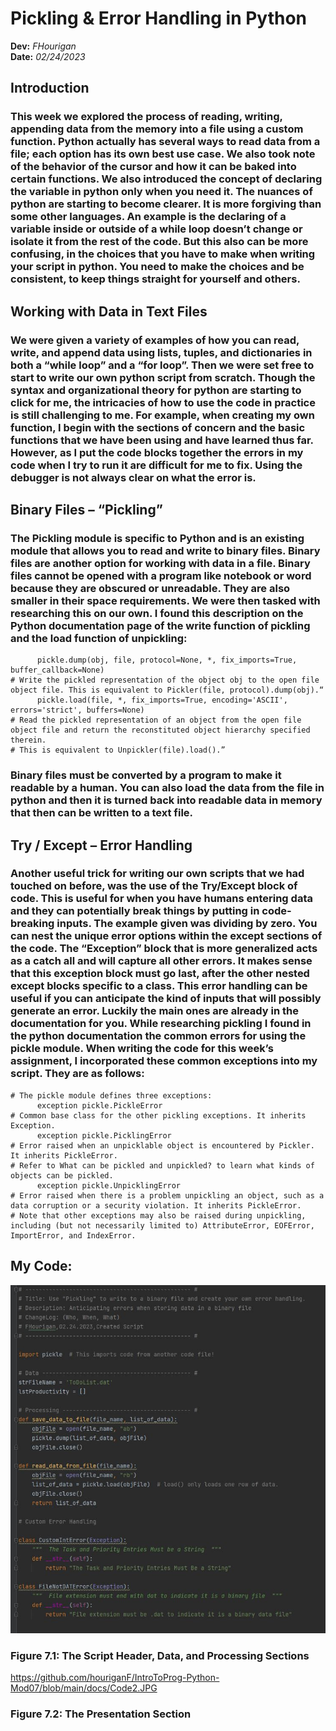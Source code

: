 # Pickling & Error Handling in Python
**Dev:** *FHourigan*  
**Date:** *02/24/2023*  

## Introduction
### This week we explored the process of reading, writing, appending data from the memory into a file using a custom function. Python actually has several ways to read data from a file; each option has its own best use case. We also took note of the behavior of the cursor and how it can be baked into certain functions. We also introduced the concept of declaring the variable in python only when you need it. The nuances of python are starting to become clearer. It is more forgiving than some other languages. An example is the declaring of a variable inside or outside of a while loop doesn’t change or isolate it from the rest of the code. But this also can be more confusing, in the choices that you have to make when writing your script in python. You need to make the choices and be consistent, to keep things straight for yourself and others. 
## Working with Data in Text Files
### We were given a variety of examples of how you can read, write, and append data using lists, tuples, and dictionaries in both a “while loop” and a “for loop”. Then we were set free to start to write our own python script from scratch. Though the syntax and organizational theory for python are starting to click for me, the intricacies of how to use the code in practice is still challenging to me. For example, when creating my own function, I begin with the sections of concern and the basic functions that we have been using and have learned thus far. However, as I put the code blocks together the errors in my code when I try to run it are difficult for me to fix. Using the debugger is not always clear on what the error is.
## Binary Files – “Pickling”
### The Pickling module is specific to Python and is an existing module that allows you to read and write to binary files. Binary files are another option for working with data in a file. Binary files cannot be opened with a program like notebook or word because they are obscured or unreadable. They are also smaller in their space requirements. We were then tasked with researching this on our own. I found this description on the Python documentation page of the write function of pickling and the load function of unpickling:
```
      pickle.dump(obj, file, protocol=None, *, fix_imports=True, buffer_callback=None)
# Write the pickled representation of the object obj to the open file object file. This is equivalent to Pickler(file, protocol).dump(obj).“ 
      pickle.load(file, *, fix_imports=True, encoding='ASCII', errors='strict', buffers=None)
# Read the pickled representation of an object from the open file object file and return the reconstituted object hierarchy specified therein. 
# This is equivalent to Unpickler(file).load().”
```
### Binary files must be converted by a program to make it readable by a human. You can also load the data from the file in python and then it is turned back into readable data in memory that then can be written to a text file. 

## Try / Except – Error Handling
### Another useful trick for writing our own scripts that we had touched on before, was the use of the Try/Except block of code. This is useful for when you have humans entering data and they can potentially break things by putting in code-breaking inputs. The example given was dividing by zero. You can nest the unique error options within the except sections of the code. The “Exception” block that is more generalized acts as a catch all and will capture all other errors. It makes sense that this exception block must go last, after the other nested except blocks specific to a class. This error handling can be useful if you can anticipate the kind of inputs that will possibly generate an error. Luckily the main ones are already in the documentation for you. While researching pickling I found in the python documentation the common errors for using the pickle module. When writing the code for this week’s assignment, I incorporated these common exceptions into my script. They are as follows:
```
# The pickle module defines three exceptions: 
      exception pickle.PickleError
# Common base class for the other pickling exceptions. It inherits Exception.
      exception pickle.PicklingError
# Error raised when an unpicklable object is encountered by Pickler. It inherits PickleError.
# Refer to What can be pickled and unpickled? to learn what kinds of objects can be pickled.
      exception pickle.UnpicklingError
# Error raised when there is a problem unpickling an object, such as a data corruption or a security violation. It inherits PickleError.
# Note that other exceptions may also be raised during unpickling, including (but not necessarily limited to) AttributeError, EOFError, ImportError, and IndexError.
```

## My Code:

[![Code1](Code1.jpg)](https://github.com/houriganF/IntroToProg-Python-Mod07/blob/main/docs/Code1.JPG)

### Figure 7.1: The Script Header, Data, and Processing Sections

https://github.com/houriganF/IntroToProg-Python-Mod07/blob/main/docs/Code2.JPG 

### Figure 7.2: The Presentation Section 

